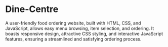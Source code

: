 # Dine-Centre
A user-friendly food ordering website, built with HTML, CSS, and JavaScript, allows easy menu browsing, item selection, and ordering. It boasts responsive design, attractive CSS styling, and interactive JavaScript features, ensuring a streamlined and satisfying ordering process.
